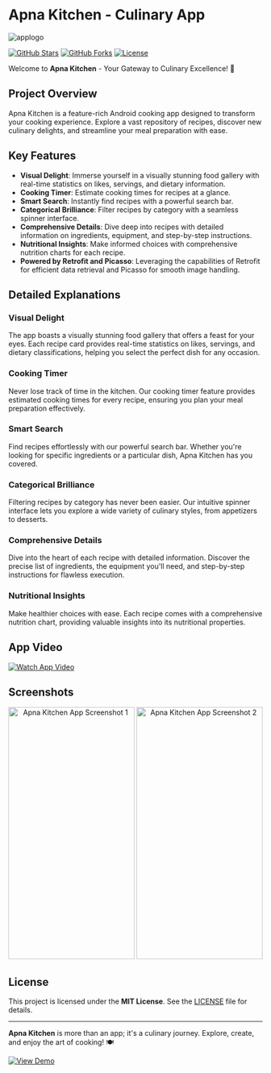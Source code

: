 # Apna Kitchen - Culinary App

![applogo](https://github.com/VedantiBhoyar/Apna_Kitchen/assets/71519458/929118d8-fb36-4d76-9e14-c8911a5089ea)


[![GitHub Stars](https://img.shields.io/github/stars/yourusername/ApnaKitchen?style=for-the-badge&logo=github&color=yellow)](https://github.com/yourusername/ApnaKitchen/stargazers)
[![GitHub Forks](https://img.shields.io/github/forks/yourusername/ApnaKitchen?style=for-the-badge&logo=github&color=green)](https://github.com/yourusername/ApnaKitchen/network/members)
[![License](https://img.shields.io/github/license/yourusername/ApnaKitchen?style=for-the-badge&logo=opensourceinitiative&color=blue)](LICENSE)

Welcome to **Apna Kitchen** - Your Gateway to Culinary Excellence! 🍳

## Project Overview

Apna Kitchen is a feature-rich Android cooking app designed to transform your cooking experience. Explore a vast repository of recipes, discover new culinary delights, and streamline your meal preparation with ease.

## Key Features

- **Visual Delight**: Immerse yourself in a visually stunning food gallery with real-time statistics on likes, servings, and dietary information.
- **Cooking Timer**: Estimate cooking times for recipes at a glance.
- **Smart Search**: Instantly find recipes with a powerful search bar.
- **Categorical Brilliance**: Filter recipes by category with a seamless spinner interface.
- **Comprehensive Details**: Dive deep into recipes with detailed information on ingredients, equipment, and step-by-step instructions.
- **Nutritional Insights**: Make informed choices with comprehensive nutrition charts for each recipe.
- **Powered by Retrofit and Picasso**: Leveraging the capabilities of Retrofit for efficient data retrieval and Picasso for smooth image handling.

## Detailed Explanations

### Visual Delight
The app boasts a visually stunning food gallery that offers a feast for your eyes. Each recipe card provides real-time statistics on likes, servings, and dietary classifications, helping you select the perfect dish for any occasion.

### Cooking Timer
Never lose track of time in the kitchen. Our cooking timer feature provides estimated cooking times for every recipe, ensuring you plan your meal preparation effectively.

### Smart Search
Find recipes effortlessly with our powerful search bar. Whether you're looking for specific ingredients or a particular dish, Apna Kitchen has you covered.

### Categorical Brilliance
Filtering recipes by category has never been easier. Our intuitive spinner interface lets you explore a wide variety of culinary styles, from appetizers to desserts.

### Comprehensive Details
Dive into the heart of each recipe with detailed information. Discover the precise list of ingredients, the equipment you'll need, and step-by-step instructions for flawless execution.

### Nutritional Insights
Make healthier choices with ease. Each recipe comes with a comprehensive nutrition chart, providing valuable insights into its nutritional properties.

## App Video

[![Watch App Video](video_thumbnail.png)](https://yourvideourl.com)

## Screenshots

<p align="center">
  <img src="screenshot1.png" alt="Apna Kitchen App Screenshot 1" width="250" height="500">
  <img src="screenshot2.png" alt="Apna Kitchen App Screenshot 2" width="250" height="500">
</p>

## License

This project is licensed under the **MIT License**. See the [LICENSE](LICENSE) file for details.

---

**Apna Kitchen** is more than an app; it's a culinary journey. Explore, create, and enjoy the art of cooking! 🍽️

[![View Demo](https://img.shields.io/badge/View%20Demo-blue?style=for-the-badge)](https://yourdemoURL.com)
